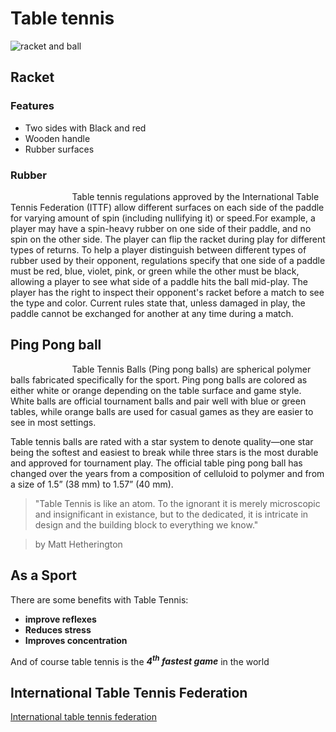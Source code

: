 # Table tennis

![racket and ball](https://www.mprosports.com/large/TABLE-TENNIS-RACKET-SET-WITH-3-SOFTEE-SATURN-BALLS.-i51678.jpg)

## Racket
### Features
- Two sides with Black and red
- Wooden handle
- Rubber surfaces

### Rubber
&nbsp;&nbsp;&nbsp;&nbsp;&nbsp;&nbsp;&nbsp;&nbsp;&nbsp;&nbsp;&nbsp;&nbsp;&nbsp;&nbsp;&nbsp;&nbsp;&nbsp;&nbsp;&nbsp;&nbsp;&nbsp;&nbsp;&nbsp;&nbsp;&nbsp;Table tennis regulations approved by the International Table Tennis Federation (ITTF) allow different surfaces on each side of the paddle for varying amount of spin (including nullifying it) or speed.For example, a player may have a spin-heavy rubber on one side of their paddle, and no spin on the other side. The player can flip the racket during play for different types of returns. To help a player distinguish between different types of rubber used by their opponent, regulations specify that one side of a paddle must be red, blue, violet, pink, or green while the other must be black, allowing a player to see what side of a paddle hits the ball mid-play. The player has the right to inspect their opponent's racket before a match to see the type and color. Current rules state that, unless damaged in play, the paddle cannot be exchanged for another at any time during a match.

## Ping Pong ball
&nbsp;&nbsp;&nbsp;&nbsp;&nbsp;&nbsp;&nbsp;&nbsp;&nbsp;&nbsp;&nbsp;&nbsp;&nbsp;&nbsp;&nbsp;&nbsp;&nbsp;&nbsp;&nbsp;&nbsp;&nbsp;&nbsp;&nbsp;&nbsp;&nbsp;Table Tennis Balls (Ping pong balls) are spherical polymer balls fabricated specifically for the sport. Ping pong balls are colored as either white or orange depending on the table surface and game style. White balls are official tournament balls and pair well with blue or green tables, while orange balls are used for casual games as they are easier to see in most settings.

Table tennis balls are rated with a star system to denote quality—one star being the softest and easiest to break while three stars is the most durable and approved for tournament play. The official table ping pong ball has changed over the years from a composition of celluloid to polymer and from a size of 1.5” (38 mm) to 1.57” (40 mm).

> "Table Tennis is like an atom. To the ignorant it is merely microscopic and insignificant in existance, but to the dedicated, it is intricate in design and the building block to everything we know."

> by Matt Hetherington

## As a Sport

There are some benefits with Table Tennis:

- **improve reflexes**
- **Reduces stress**
- **Improves concentration**

And of course table tennis is the ***4<sup>th</sup> fastest game***
in the world


## International Table Tennis Federation

[International table tennis federation](https://www.ittf.com/world-championships/)





